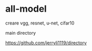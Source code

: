 # all-model
creare vgg, resnet, u-net, cifar10


main directory

https://github.com/jerryli1119/directory
